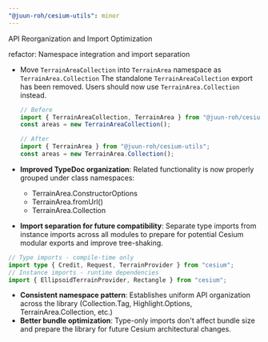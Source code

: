 ```yaml
---
"@juun-roh/cesium-utils": minor
---
```


API Reorganization and Import Optimization

refactor: Namespace integration and import separation

- Move `TerrainAreaCollection` into `TerrainArea` namespace as `TerrainArea.Collection`
  The standalone `TerrainAreaCollection` export has been removed. Users should now use `TerrainArea.Collection` instead.
  
  ```typescript
  // Before
  import { TerrainAreaCollection, TerrainArea } from "@juun-roh/cesium-utils";
  const areas = new TerrainAreaCollection();
  
  // After  
  import { TerrainArea } from "@juun-roh/cesium-utils";
  const areas = new TerrainArea.Collection();
  ```

- **Improved TypeDoc organization**: Related functionality is now properly grouped under class namespaces:

  - TerrainArea.ConstructorOptions
  - TerrainArea.fromUrl()
  - TerrainArea.Collection

- **Import separation for future compatibility**: Separate type imports from instance imports across all modules to prepare for potential Cesium modular exports and improve tree-shaking.

```typescript
// Type imports - compile-time only
import type { Credit, Request, TerrainProvider } from "cesium";
// Instance imports - runtime dependencies  
import { EllipsoidTerrainProvider, Rectangle } from "cesium";
```

- **Consistent namespace pattern**: Establishes uniform API organization across the library (Collection.Tag, Highlight.Options, TerrainArea.Collection, etc.)
- **Better bundle optimization**: Type-only imports don't affect bundle size and prepare the library for future Cesium architectural changes.

